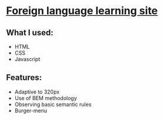 ﻿# [Foreign language learning site](https://denyschr.github.io/britlex/)
## What I used:
- HTML
- CSS
- Javascript
## Features:
- Adaptive to 320px
- Use of BEM methodology
- Observing basic semantic rules
- Burger-menu 
